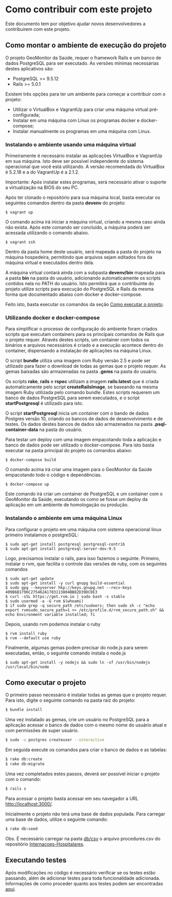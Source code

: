 # Como contribuir com este projeto

Este documento tem por objetivo ajudar novos desenvolvedores a contribuirem com
este projeto.

## Como montar o ambiente de execução do projeto

O projeto GeoMonitor da Saúde, requer o framework Rails e um banco de dados
PostgreSQL para ser executado. As versões mínimas necessárias destes
aplicativos são:

* PostgreSQL >= 9.5.12
* Rails >= 5.0.1

Existem três opções para ter um ambiente para começar a contribuir com o
projeto:
 * Utilizar o VirtualBox e VagrantUp para criar uma máquina virtual
   pré-configurada;
 * Instalar em uma máquina com Linux os programas docker e docker-compose; 
 * Instalar manualmente os programas em uma máquina com Linux.
 
### Instalando o ambiente usando uma máquina virtual

Primeiramente é necessário instalar as aplicações VirtualBox e VagrantUp em sua
máquina. Isto deve ser possível independente do sistema operacional que você
está utilizando. A versão recomendada do VirtualBox é 5.2.18 e a do VagrantUp
é a 2.1.2.

Importante: Após instalar estes programas, será necessário ativar o suporte a
virtualização na BIOS do seu PC.

Após ter clonado o repositório para sua máquina local, basta executar os
seguintes comandos dentro da pasta **devenv** do projeto:

```
$ vagrant up
```
O comando acima irá iniciar a máquina virtual, criando a mesma caso ainda não
exista. Após este comando ser concluído, a máquina poderá ser acessada
utilizando o comando abaixo.

```
$ vagrant ssh
```

Dentro da pasta home deste usuário, será mapeada a pasta do projeto na máquina
hospedeira, permitindo que arquivos sejam editados fora da máquina virtual e
executados dentro dela.

A máquina virtual contará ainda com a subpasta **devenv/bin** mapeada para a
pasta **bin** na pasta do usuário, adicionando automaticamente os scripts
contidos nela no PATH do usuário. Isto permitirá que o contribuinte do projeto
utilize scripts para execução do PostgreSQL e Rails da mesma forma que
documentado abaixo com docker e docker-compose.

Feito isto, basta executar os comandos da seção [Como executar o projeto](#como-executar-o-projeto).

### Utilizando docker e docker-compose

Para simplificar o processo de configuração do ambiente foram criados scripts
que executam containers para os principais comandos de Rails que o projeto
requer. Através destes scripts, um container com todos os binários e arquivos
necessários é criado e a execução acontece dentro do container, dispensando
a instalação de aplicações na máquina Linux.

O script **bundle** utiliza uma imagem com Ruby versão 2.5 e pode ser utilizado
para fazer o download de todas as gemas que o projeto requer. As gemas baixadas
são armazenadas na pasta **.gems** na pasta do usuário.

Os scripts **rake**, **rails** e **rspec** utilizam a imagem **rails:latest**
que é criada automaticamente pelo script **createRailsImage**, se baseando na
mesma imagem Ruby utilizada pelo comando bundle. Estes scripts requerem um
banco de dados PostgreSQL para serem executados, e o script **startPostgresql**
é utilizado para isto.

O script **startPostgresql** inicia um container com o bando de dados Postgres
versão 10, criando os bancos de dados de desenvolvimento e de testes. Os dados
destes bancos de dados são armazenados na pasta **.psql-container-data** na
pasta do usuário.

Para testar um deploy com uma imagem empacotando toda a aplicação e banco de
dados pode ser utilizado o docker-compose. Para isto basta executar na pasta
principal do projeto os comandos abaixo:

```
$ docker-compose build
```
O comando acima irá criar uma imagem para o GeoMonitor da Saúde empacotando todo
o código e dependências.

```
$ docker-compose up
```
Este comando irá criar um container de PostgreSQL e um container com o
GeoMonitor da Saúde, executando os como se fosse um deploy da aplicação em um
ambiente de homologação ou produção. 

### Instalando o ambiente em uma máquina Linux

Para configurar o projeto em uma máquina com sistema operacional linux primeiro
instalamos o postgreSQL:

```
$ sudo apt-get install postgresql postgresql-contrib
$ sudo apt-get install postgresql-server-dev-9.5
```

Logo, precisamos instalar o rails, para isso fazemos o seguinte. Primeiro,
instalar o rvm, que facilita o controle das versões de ruby, com os seguintes comandos

```
$ sudo apt-get update
$ sudo apt-get install -y curl gnupg build-essential
$ sudo gpg --keyserver hkp://keys.gnupg.net --recv-keys 409B6B1796C275462A1703113804BB82D39DC0E3
$ curl -sSL https://get.rvm.io | sudo bash -s stable
$ sudo usermod -a -G rvm $(whoami)
$ if sudo grep -q secure_path /etc/sudoers; then sudo sh -c "echo export rvmsudo_secure_path=1 >> /etc/profile.d/rvm_secure_path.sh" && echo Environment variable installed; fi
```

Depois, usando rvm podemos instalar o ruby

```
$ rvm install ruby
$ rvm --default use ruby
```

Finalmente, algumas gemas podem precisar do node.js para serem executadas, então, o seguinte comando instala o node.js

```
$ sudo apt-get install -y nodejs && sudo ln -sf /usr/bin/nodejs /usr/local/bin/node
```

## Como executar o projeto

O primeiro passo necessário é instalar todas as gemas que o projeto requer.
Para isto, digite o seguinte comando na pasta raiz do projeto:

```bash
$ bundle install
```

Uma vez instalado as gemas, crie um usuário no PostgreSQL para a aplicação
acessar o banco de dados com o mesmo nome do usuário atual e com permissões
de super usuário.

```bash
$ sudo -u postgres createuser --interactive
```

Em seguida execute os comandos para criar o banco de dados e as tabelas:

```bash
$ rake db:create
$ rake db:migrate
```

Uma vez completados estes passos, deverá ser possível iniciar o projeto com
o comando:

```bash
$ rails s
```

Para acessar o projeto basta acessar em seu navegador a URL
[http://localhost:3000/](http://localhost:3000/).

Inicialmente o projeto não terá uma base de dados populada. Para carregar uma
base de dados, utilize o seguinte comando:

```bash
$ rake db:seed
```

Obs. É necessário carregar na pasta [db/csv](./db/csv) o arquivo procedures.csv
do repositório [Internacoes-Hospitalares](https://gitlab.com/interscity/health-dashboard/Internacoes-Hospitalares).


## Executando testes

Após modificações no código é necessário verificar se os testes estão passando,
além de adicionar testes para toda funcionalidade adicionada. Informações de 
como proceder quanto aos testes podem ser encontradas [aqui](./TESTING.md).
